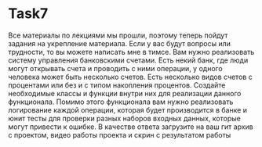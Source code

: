 # Task7

Все материалы по лекциями мы прошли, поэтому теперь пойдут задания на укрепление материала. Если у вас будут вопросы или трудности, то вы можете написать мне в тимсе.
Вам нужно реализовать систему управления банковскими счетами.
Есть некий банк, где люди могут открывать счета и проводить с ними операции, у одного человека может быть несколько счетов. Есть несколько видов счетов с процентами или без и с типом накопления процентов.
Создайте необходимые классы и функции внутри них для реализации данного функционала.
Помимо этого функционала вам нужно реализовать логирование каждой операции, которая будет производится в банке и юнит тесты для проверки разных наборов входных данных, которые могут привести к ошибке.
В качестве ответа загрузите на ваш гит архив с проектом, видео работы проекта и скрин с результатом работы 